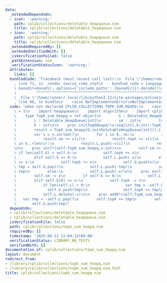 ```yaml
---
data:
  _extendedDependsOn:
  - icon: ':warning:'
    path: cplib/collections/deletable_heapqueue.nim
    title: cplib/collections/deletable_heapqueue.nim
  - icon: ':warning:'
    path: cplib/collections/deletable_heapqueue.nim
    title: cplib/collections/deletable_heapqueue.nim
  _extendedRequiredBy: []
  _extendedVerifiedWith: []
  _isVerificationFailed: false
  _pathExtension: nim
  _verificationStatusIcon: ':warning:'
  attributes:
    links: []
  bundledCode: "Traceback (most recent call last):\n  File \"/home/runner/.local/lib/python3.12/site-packages/onlinejudge_verify/documentation/build.py\"\
    , line 71, in _render_source_code_stat\n    bundled_code = language.bundle(stat.path,\
    \ basedir=basedir, options={'include_paths': [basedir]}).decode()\n          \
    \         ^^^^^^^^^^^^^^^^^^^^^^^^^^^^^^^^^^^^^^^^^^^^^^^^^^^^^^^^^^^^^^^^^^^^^^^^^^^^^^^^^\n\
    \  File \"/home/runner/.local/lib/python3.12/site-packages/onlinejudge_verify/languages/nim.py\"\
    , line 86, in bundle\n    raise NotImplementedError\nNotImplementedError\n"
  code: "when not declared CPLIB_COLLECTIONS_TOPK_SUM_HEAPQ:\n    const CPLIB_COLLECTIONS_TOPK_SUM_HEAPQ*\
    \ = 1\n    import heapqueue\n    import algorithm\n    import cplib/collections/deletable_heapqueue\n\
    \    type TopK_sum_heapq = ref object\n        G : Deletable_HeapQueue[int]\n\
    \        L : Deletable_HeapQueue[int]\n        sm : int\n        topk : int\n\
    \        k : int\n\n    proc initTopKHeapq*(v:seq[int],k:int):TopK_sum_heapq=\n\
    \        result = TopK_sum_heapq(G:initDeletableHeapQueue[int](),L:initDeletableHeapQueue[int](),sm:0,topk:0,k:k)\n\
    \        var v = v.sorted()\n        for i in 0..<k:\n            result.G.push(v[i])\n\
    \            result.sm += v[i]\n            result.topk += v[i]\n        for i\
    \ in k..<len(v):\n            result.L.push(-v[i])\n            result.sm += v[i]\n\
    \n\n    proc incl*(self:TopK_sum_heapq,x:int)=\n        self.sm += x\n       \
    \ if len(self.G) < self.k:\n            self.topk += x\n            self.G.push(x)\n\
    \        elif self.k == 0:\n            self.L.push(-x)\n        elif self.G[0]\
    \ <= x:\n            self.topk += x\n            self.G.push(x)\n            var\
    \ tmp = self.G.pop()\n            self.L.push(-tmp)\n            self.topk -=\
    \ tmp\n        else:\n            self.L.push(-x)\n\n    proc excl*(self:TopK_sum_heapq,x:int)=\n\
    \        self.sm -= x\n        if self.k == 0:\n            self.L.delete(-x)\n\
    \        elif self.G[0] <= x:\n            self.topk -= x\n            self.G.delete(x)\n\
    \            if len(self.L) > 0:\n                var tmp = -self.L.pop()\n  \
    \              self.G.push(tmp)\n                self.topk += tmp\n        else:\n\
    \            self.L.delete(-x)\n\n    proc addK*(self:TopK_sum_heapq)=\n     \
    \   var tmp = -self.L.pop()\n        self.topk += tmp\n        self.k += 1\n \
    \       self.G.push(tmp)"
  dependsOn:
  - cplib/collections/deletable_heapqueue.nim
  - cplib/collections/deletable_heapqueue.nim
  isVerificationFile: false
  path: cplib/collections/topk_sum_heapq.nim
  requiredBy: []
  timestamp: '2025-06-13 12:04:22+09:00'
  verificationStatus: LIBRARY_NO_TESTS
  verifiedWith: []
documentation_of: cplib/collections/topk_sum_heapq.nim
layout: document
redirect_from:
- /library/cplib/collections/topk_sum_heapq.nim
- /library/cplib/collections/topk_sum_heapq.nim.html
title: cplib/collections/topk_sum_heapq.nim
---
```

